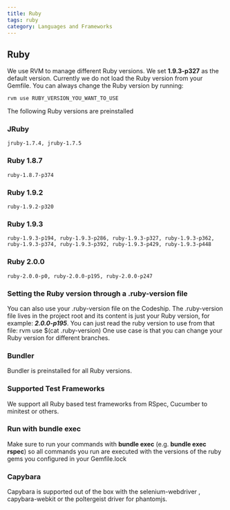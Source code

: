 ```yaml
---
title: Ruby
tags: ruby
category: Languages and Frameworks
---
```


## Ruby

We use RVM to manage different Ruby versions. We set <strong>1.9.3-p327</strong> as the default version. Currently we do not load the Ruby version from your Gemfile. You can always change the Ruby version by running:

    rvm use RUBY_VERSION_YOU_WANT_TO_USE

The following Ruby versions are preinstalled

### JRuby
    jruby-1.7.4, jruby-1.7.5

### Ruby 1.8.7
    ruby-1.8.7-p374

### Ruby 1.9.2
    ruby-1.9.2-p320

### Ruby 1.9.3
    ruby-1.9.3-p194, ruby-1.9.3-p286, ruby-1.9.3-p327, ruby-1.9.3-p362, ruby-1.9.3-p374, ruby-1.9.3-p392, ruby-1.9.3-p429, ruby-1.9.3-p448

### Ruby 2.0.0
    ruby-2.0.0-p0, ruby-2.0.0-p195, ruby-2.0.0-p247

### Setting the Ruby version through a .ruby-version file
You can also use your .ruby-version file on the Codeship. The .ruby-version file lives in the project root and its content is just your Ruby version, for example: ***2.0.0-p195***. You can just read the ruby version to use from that file:
    rvm use $(cat .ruby-version)
One use case is that you can change your Ruby version for different branches.

### Bundler
Bundler is preinstalled for all Ruby versions.

### Supported Test Frameworks
We support all Ruby based test frameworks from RSpec, Cucumber to minitest or others.

### Run with bundle exec
Make sure to run your commands with **bundle exec** (e.g. **bundle exec rspec**) so all commands you run are executed with the versions of the ruby gems you configured in your Gemfile.lock

### Capybara
Capybara is supported out of the box with the selenium-webdriver , capybara-webkit or the poltergeist driver for phantomjs.
